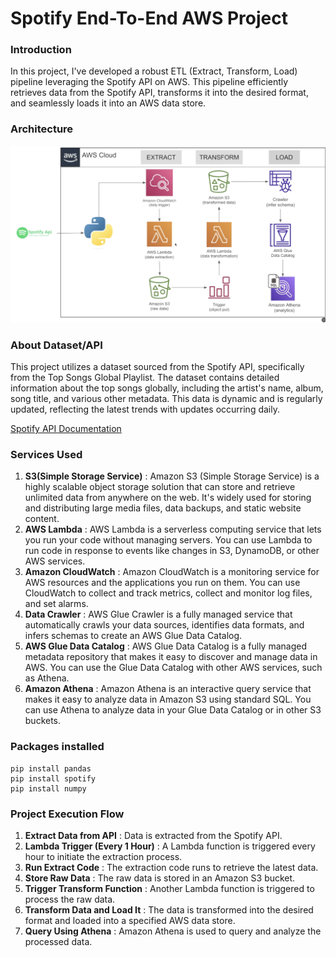 # Spotify End-To-End AWS Project

### Introduction
In this project, I've developed a robust ETL (Extract, Transform, Load) pipeline leveraging the Spotify API on AWS. This pipeline efficiently retrieves data from the Spotify API, transforms it into the desired format, and seamlessly loads it into an AWS data store.

### Architecture
![Screenshot of Architecture of Project](https://github.com/ManasP160/spotify-end-to-end-aws-project/blob/main/Architecture%20of%20Project.png)

### About Dataset/API
This project utilizes a dataset sourced from the Spotify API, specifically from the Top Songs Global Playlist. The dataset contains detailed information about the top songs globally, including the artist's name, album, song title, and various other metadata. This data is dynamic and is regularly updated, reflecting the latest trends with updates occurring daily.

[Spotify API Documentation](https://developer.spotify.com/documentation/web-api)

### Services Used
1. **S3(Simple Storage Service)** : Amazon S3 (Simple Storage Service) is a highly scalable object storage solution that can store and retrieve unlimited data from anywhere on the web. It's widely used for storing and distributing large media files, data backups, and static website content.
2. **AWS Lambda** : AWS Lambda is a serverless computing service that lets you run your code without managing servers. You can use Lambda to run code in response to events like changes in S3, DynamoDB, or other AWS services.
3. **Amazon CloudWatch** : Amazon CloudWatch is a monitoring service for AWS resources and the applications you run on them. You can use CloudWatch to collect and track metrics, collect and monitor log files, and set alarms.
4. **Data Crawler** : AWS Glue Crawler is a fully managed service that automatically crawls your data sources, identifies data formats, and infers schemas to create an AWS Glue Data Catalog.
5. **AWS Glue Data Catalog** : AWS Glue Data Catalog is a fully managed metadata repository that makes it easy to discover and manage data in AWS. You can use the Glue Data Catalog with other AWS services, such as Athena.
6. **Amazon Athena** : Amazon Athena is an interactive query service that makes it easy to analyze data in Amazon S3 using standard SQL. You can use Athena to analyze data in your Glue Data Catalog or in other S3 buckets.

### Packages installed
```
pip install pandas
pip install spotify
pip install numpy
```

### Project Execution Flow 

1. **Extract Data from API** : Data is extracted from the Spotify API.
2. **Lambda Trigger (Every 1 Hour)** : A Lambda function is triggered every hour to initiate the extraction process.
3. **Run Extract Code** : The extraction code runs to retrieve the latest data.
4. **Store Raw Data** : The raw data is stored in an Amazon S3 bucket.
5. **Trigger Transform Function** : Another Lambda function is triggered to process the raw data.
6. **Transform Data and Load It** : The data is transformed into the desired format and loaded into a specified AWS data store.
7. **Query Using Athena** : Amazon Athena is used to query and analyze the processed data.
